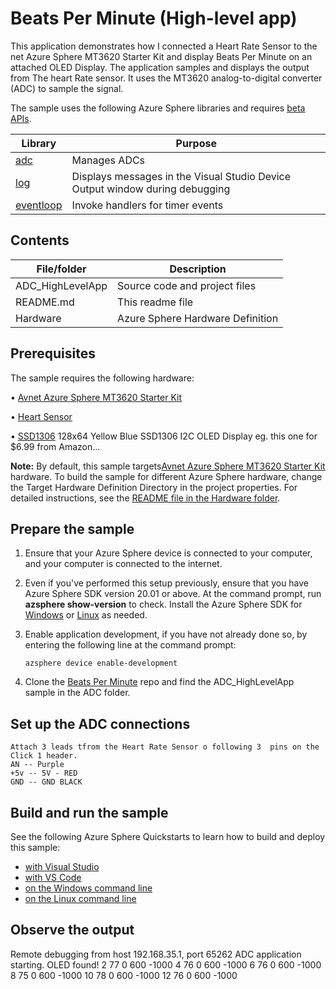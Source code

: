 # Beats Per Minute (High-level app)

This application demonstrates how I connected a Heart Rate Sensor to the net Azure Sphere MT3620 Starter Kit and display Beats Per Minute on an attached OLED Display.
The application samples and displays the output from The heart Rate sensor. It uses the MT3620 analog-to-digital converter (ADC) to sample the signal.

The sample uses the following Azure Sphere libraries and requires [beta APIs](https://docs.microsoft.com/azure-sphere/app-development/use-beta).

| Library | Purpose |
|---------|---------|
| [adc](https://docs.microsoft.com/azure-sphere/reference/applibs-reference/applibs-adc/adc-overview) | Manages ADCs |
| [log](https://docs.microsoft.com/azure-sphere/reference/applibs-reference/applibs-log/log-overview) | Displays messages in the Visual Studio Device Output window during debugging |
| [eventloop](https://docs.microsoft.com/en-gb/azure-sphere/reference/applibs-reference/applibs-eventloop/eventloop-overview) | Invoke handlers for timer events |

## Contents

| File/folder | Description |
|-------------|-------------|
| ADC_HighLevelApp       | Source code and project files |
| README.md | This readme file |
| Hardware | Azure Sphere Hardware Definition|

## Prerequisites

The sample requires the following hardware:

• [Avnet Azure Sphere MT3620 Starter Kit](https://www.element14.com/community/view-product.jspa?fsku=&nsku=02AH9206&COM=noscript)

• [Heart Sensor](https://pulsesensor.com/products/pulse-sensor-amped)

• [SSD1306](https://www.amazon.com/gp/product/B072Q2X2LL/)
	128x64 Yellow Blue SSD1306 I2C OLED Display
	eg. this one for $6.99 from Amazon...
    

**Note:** By default, this sample targets[Avnet Azure Sphere MT3620 Starter Kit](https://www.element14.com/community/view-product.jspa?fsku=&nsku=02AH9206&COM=noscript) hardware. To build the sample for different Azure Sphere hardware, change the Target Hardware Definition Directory in the project properties. For detailed instructions, see the [README file in the Hardware folder](../../../Hardware/README.md).

## Prepare the sample

1. Ensure that your Azure Sphere device is connected to your computer, and your computer is connected to the internet.
1. Even if you've performed this setup previously, ensure that you have Azure Sphere SDK version 20.01 or above. At the command prompt, run **azsphere show-version** to check. Install the Azure Sphere SDK for [Windows](https://docs.microsoft.com/azure-sphere/install/install-sdk) or [Linux](https://docs.microsoft.com/azure-sphere/install/install-sdk-linux) as needed.
1. Enable application development, if you have not already done so, by entering the following line at the command prompt:

   `azsphere device enable-development`

1. Clone the [Beats Per Minute](https://github.com/skruglewicz/BeatsPerMinute) repo and find the ADC_HighLevelApp sample in the ADC folder.


## Set up the ADC connections

	Attach 3 leads tfrom the Heart Rate Sensor o following 3  pins on the Click 1 header.
	AN -- Purple
	+5v -- 5V - RED
	GND -- GND BLACK

## Build and run the sample

See the following Azure Sphere Quickstarts to learn how to build and deploy this sample:

   -  [with Visual Studio](https://docs.microsoft.com/azure-sphere/install/qs-blink-application)
   -  [with VS Code](https://docs.microsoft.com/azure-sphere/install/qs-blink-vscode)
   -  [on the Windows command line](https://docs.microsoft.com/azure-sphere/install/qs-blink-cli)
   -  [on the Linux command line](https://docs.microsoft.com/azure-sphere/install/qs-blink-linux-cli)

## Observe the output

Remote debugging from host 192.168.35.1, port 65262
ADC application starting.
OLED found!
2	77	0	600	-1000
4	76	0	600	-1000
6	76	0	600	-1000
8	75	0	600	-1000
10	78	0	600	-1000
12	76	0	600	-1000
